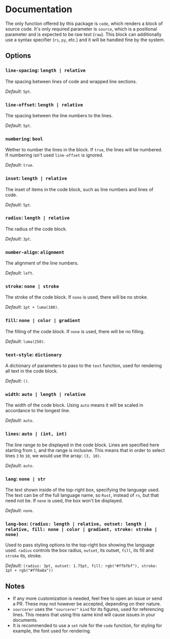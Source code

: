 # Documentation
The only function offered by this package is `code`, which renders a block of source code. It's only required parameter is `source`, which is a positional parameter and is expected to be raw text (`raw`). This block can additionally use a syntax specifier (`rs`, `py`, etc.) and it will be handled fine by the system.

## Options
### `line-spacing`: `length | relative`
The spacing between lines of code and wrapped line sections.

*Default*: `5pt`.

### `line-offset`: `length | relative`
The spacing between the line numbers to the lines.

*Default*: `5pt`.

### `numbering`: `bool`
Wether to number the lines in the block. If `true`, the lines will be numbered. If numbering isn't used `line-offset` is ignored.

*Default*: `true`.

### `inset`: `length | relative`
The inset of items in the code block, such as line numbers and lines of code.

*Default*: `5pt`.

### `radius`: `length | relative`
The radius of the code block.

*Default*: `3pt`.

### `number-align`: `alignment`
The alignment of the line numbers.

*Default*: `left`.

### `stroke`: `none | stroke`
The stroke of the code block. If `none` is used, there will be no stroke.

*Default*: `1pt + luma(180)`.

### `fill`: `none | color | gradient`
The filling of the code block. If `none` is used, there will be no filling.

*Default*: `luma(250)`.

### `text-style`: `dictionary`
A dictionary of parameters to pass to the `text` function, used for rendering all text in the code block.

*Default*: `()`.

### `width`: `auto | length | relative`
The width of the code block. Using `auto` means it will be scaled in accordance to the longest line.

*Default*: `auto`.

### `lines`: `auto | (int, int)`
The line range to be displayed in the code block. Lines are specified here starting from `1`, and the range is inclusive. This means that in order to select lines `3` to `10`, we would use the array: `(3, 10)`.

*Default*: `auto`.

### `lang`: `none | str`
The text shown inside of the top-right box, specifying the language used. The text can be of the full language name, so `Rust`, instead of `rs`, but that need not be. If `none` is used, the box won't be displayed.

*Default*: `none`.

### `lang-box`: `(radius: length | relative, outset: length | relative, fill: none | color | gradient, stroke: stroke | none)`
Used to pass styling options to the top-right box showing the language used. `radius` controls the box radius, `outset`, its outset, `fill`, its fill and `stroke` its, stroke.

*Default*: `(radius: 3pt, outset: 1.75pt, fill: rgb("#ffbfbf"), stroke: 1pt + rgb("#ff8a8a"))`

## Notes
- If any more customization is needed, feel free to open an issue or send a PR. These may not however be accepted, depending on their nature.
- `sourcerer` uses the `"sourcerer"` `kind` for its figures, used for referencing lines. This means that using this same kind will cause issues in your documents.
- It is recommended to use a `set` rule for the `code` function, for styling for example, the font used for rendering.
